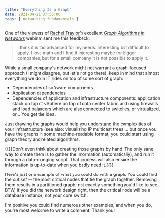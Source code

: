 ```yaml
---
title: "Everything Is a Graph"
date: 2021-04-21 07:55:00
tags: [ networking fundamentals ]
---
```

One of the viewers of [Rachel Traylor](https://www.ipspace.net/Author:Rachel_Traylor)'s excellent *‌[Graph Algorithms in Networks](https://www.ipspace.net/Graph_Algorithms_in_Networks)* webinar sent me this feedback:

> I think it is too advanced for my needs. Interesting but difficult to apply. I love math and I find it interesting maybe for bigger companies, but for a small company it is not possible to apply it.

While a small company's network might not warrant a graph-focused approach (I might disagree, but let's not go there), keep in mind that almost everything we do in IT rides on top of some sort of graph:
<!--more-->
* Dependencies of software components
* Application dependencies
* Dependencies of application and infrastructure components: application stack on top of vSphere on top of data center fabric and using firewalls and load balancers which are also connected to switches, or virtualized, or... You get the idea.

Just drawing the graphs would help you understand the complexities of your infrastructure (see also: [visualizing IP multicast trees](https://blog.ipspace.net/2017/12/create-ip-multicast-tree-graphs-from.html))... but once you have the graphs in some machine-readable format, you could start using graph theory and related algorithms.

{{<note>}}Don't even think about creating those graphs by hand. The only sane way to create them is to gather the information (automatically), and run it through a data-munging script. That process will also ensure the information is up-to-date when you badly need it.{{</note>}}

Here's just one example of what you could do with a graph. You could find the *cut set* -- the most critical nodes that tie the graph together. Removing them results in a partitioned graph; not exactly something you'd like to see. BTW, if you did the network design right, then the critical node will be a database instance, not your core switch.

I'm positive you could find numerous other examples, and when you do, you're most welcome to write a comment. Thank you!
